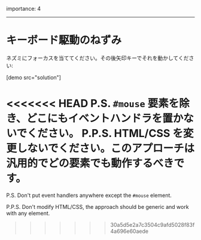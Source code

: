 importance: 4

---

# キーボード駆動のねずみ

ネズミにフォーカスを当ててください。その後矢印キーでそれを動かしてください:

[demo src="solution"]

<<<<<<< HEAD
P.S. `#mouse` 要素を除き、どこにもイベントハンドラを置かないでください。
P.P.S. HTML/CSS を変更しないでください。このアプローチは汎用的でどの要素でも動作するべきです。
=======
P.S. Don't put event handlers anywhere except the `#mouse` element.

P.P.S. Don't modify HTML/CSS, the approach should be generic and work with any element.
>>>>>>> 30a5d5e2a7c3504c9afd5028f83f4a696e60aede
